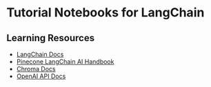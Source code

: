 # Tutorial Notebooks for LangChain

## Learning Resources

- [LangChain Docs](https://python.langchain.com/docs/get_started/introduction)
- [Pinecone LangChain AI Handbook](https://www.pinecone.io/learn/series/langchain/)
- [Chroma Docs](https://docs.trychroma.com/)
- [OpenAI API Docs](https://platform.openai.com/docs/overview)
